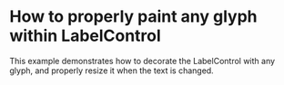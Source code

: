 # How to properly paint any glyph within LabelControl


<p>This example demonstrates how to decorate the LabelControl with any glyph, and properly resize it when the text is changed.</p>

<br/>


